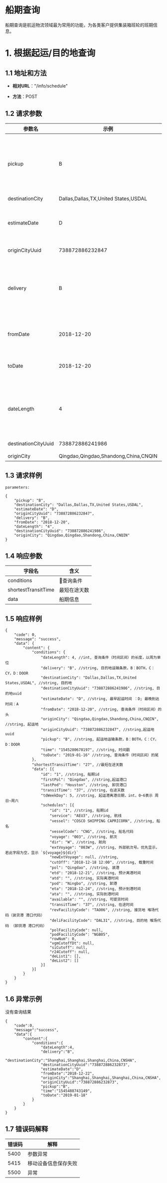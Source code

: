# 船期查询 #

船期查询是航运物流领域最为常用的功能，为各类客户提供集装箱班轮的班期信息。

# 1. 根据起运/目的地查询 #

## 1.1 地址和方法 ## 

* **相对URL**："/info/schedule"

* **方法**：POST

## 1.2 请求参数 ##
参数名 | 示例 | 类型 | 含义 
-----|-----|-----|-----
pickup | B | string | 起运地运输条款，B：BOTH，C：CY，D：DOOR 
destinationCity | Dallas,Dallas,TX,United States,USDAL | string | 目的地
estimateDate | D | string | 最早起运时间 ：D; 最晚到达时间：A
originCityUuid | 738872886232847 | string | 起运地uuid 
delivery | B | string | 目的地运输条款，B：BOTH，C：CY，D：DOOR 
fromDate | 2018-12-20 | string | 查询条件（时间区间）的头
toDate | 2018-12-20 | string | 查询条件（时间区间）的尾
dateLength | 4 | int | 查询条件（时间区间）的长度，以周为单位
destinationCityUuid | 738872886241986 | string | 目的地uuid
originCity | Qingdao,Qingdao,Shandong,China,CNQIN | string | 起运地

## 1.3 请求样例 ##
```
parameters:

{
	"pickup": "B",
	"destinationCity": "Dallas,Dallas,TX,United States,USDAL",
	"estimateDate": "D",
	"originCityUuid": "738872886232847",
	"delivery": "B",
	"fromDate": "2018-12-20",
	"dateLength": "4",
	"destinationCityUuid": "738872886241986",
	"originCity": "Qingdao,Qingdao,Shandong,China,CNQIN"
}
```

## 1.4 响应参数 ##

字段名 |含义
-----|-----
conditions | 查询条件
shortestTransitTime |最短在途天数
data | 船期信息

## 1.5 响应样例 ##
```
{
	"code": 0,
	"message": "success",
	"data": {
		"content": {
			"conditions": {
				"dateLength": 4, //int, 查询条件（时间区间）的长度，以周为单位
				"delivery": "B", //string, 目的地运输条款，B：BOTH，C：CY，D：DOOR 
				"destinationCity": "Dallas,Dallas,TX,United States,USDAL", //string, 目的地
				"destinationCityUuid": "738872886241986", //string, 目的地uuid
				"estimateDate": "D", //string, 最早起运时间 ：D; 最晚到达时间：A
				"fromDate": "2018-12-20", //string, 查询条件（时间区间）的头
				"originCity": "Qingdao,Qingdao,Shandong,China,CNQIN", //string, 起运地
				"originCityUuid": "738872886232847", //string,起运地uuid 
				"pickup": "B", //string, 起运地运输条款，B：BOTH，C：CY，D：DOOR 
				"time": "1545280678197", //string, 时间戳
				"toDate": "2019-01-16" //string, 查询条件（时间区间）的尾
			},
			"shortestTransitTime": "27", //最短在途天数
			"data": [{
				"id": "1", //string, 船期id
				"firstPol": "Qingdao", //string,起运港口
				"lastPod": "Houston", //string, 卸货港口
				"transitTime": "37", //string, 在途天数
				"tdWeekDay": 5, //string, 起运港离港日期，int，0~6表示 周日~周六
				"schedules": [{
					"id": "1", //string, 船期id
					"service": "AEU3", //string, 航线
					"vessel": "COSCO SHIPPING CAPRICORN", //string, 船名
					"vesselCode": "CNG", //string, 船名代码
					"voyage": "003", //string, 航次
					"dir": "W", //string, 航向
					"extVoyage": "003W", //string, 外部航次号。优先显示，若此字段为空，显示 `${voyage}${dir}`
					"newExtVoyage": null, //string, 
					"cutOff": "2018-12-18 12:00", //string, 载重时间
					"pol": "Qingdao", //string, 装港
					"etd": "2018-12-21", //string, 预计离港时间
					"atd": "", //string, 实际离港时间
					"pod": "Ningbo", //string, 卸港
					"eta": "2018-12-24", //string, 预计到港时间
					"ata": "", //string, 实际到港时间
					"available": "", //string, 可提货时间
					"transitTime": "37", //string, 在途时间
					"revFacilityCode": "TAO06", //string, 接货地 堆场代码（装货港 港口代码）
					"deliFacilityCode": "DAL31", //string, 目的地 堆场代码 （卸货港 港口代码）
					"polFacilityCode": null, 
					"podFacilityCode": "NGB05", 
					"rowNum": 0, 
					"vgmCutoffDt": null, 
					"siCutoff": null, 
					"r24Cutoff": null, 
					"deList1": [], 
					"deList2": [] 
				}]
			}]
		}
	}
}
```
## 1.6 异常示例 ##

没有查询结果
```
{
    "code":0,
    "message":"success",
    "data":{
        "content":{
            "conditions":{
                "dateLength":4,
                "delivery":"B",
                "destinationCity":"Shanghai,Shanghai,Shanghai,China,CNSHA",
                "destinationCityUuid":"738872886232873",
                "estimateDate":"D",
                "fromDate":"2018-12-22",
                "originCity":"Shanghai,Shanghai,Shanghai,China,CNSHA",
                "originCityUuid":"738872886232873",
                "pickup":"B",
                "time":"1545488743149",
                "toDate":"2019-01-18"
            }
        }
    }
}
```
## 1.7 错误码解释 ##
错误码 | 解释
-----|-----
5400|参数异常
5415|移动设备信息保存失败
5500|异常
